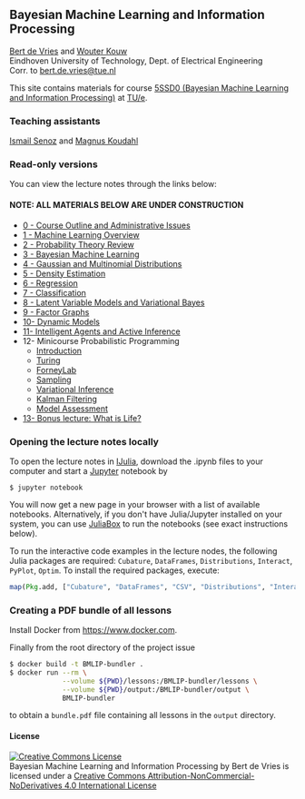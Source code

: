 ## Bayesian Machine Learning and Information Processing

[Bert de Vries](http://bertdv.nl) and [Wouter Kouw](https://biaslab.github.io/member/wouter/)                     
Eindhoven University of Technology, Dept. of Electrical Engineering        
Corr. to <bert.de.vries@tue.nl>

This site contains materials for course [5SSD0 (Bayesian Machine Learning and Information Processing)](https://github.com/bertdv/BMLIP) at [TU/e](http://tue.nl).


### Teaching assistants
[Ismail Senoz](https://biaslab.github.io/member/ismail/) and [Magnus Koudahl](https://biaslab.github.io/member/magnus/)

### Read-only versions

You can view the lecture notes through the links below:

#### <span style="color:ref">NOTE: ALL MATERIALS BELOW ARE UNDER CONSTRUCTION</span>

- [0 - Course Outline and Administrative Issues](http://nbviewer.ipython.org/github/bertdv/BMLIP/blob/master/lessons/notebooks/Course-Outline.ipynb)
- [1 - Machine Learning Overview](http://nbviewer.ipython.org/github/bertdv/BMLIP/blob/master/lessons/notebooks/Machine-Learning-Overview.ipynb)
- [2 - Probability Theory Review](http://nbviewer.ipython.org/github/bertdv/BMLIP/blob/master/lessons/notebooks/Probability-Review.ipynb)
- [3 - Bayesian Machine Learning](http://nbviewer.ipython.org/github/bertdv/BMLIP/blob/master/lessons/notebooks/Bayesian-Machine-Learning.ipynb)
- [4 - Gaussian and Multinomial Distributions](http://nbviewer.ipython.org/github/bertdv/BMLIP/blob/master/lessons/notebooks/Gaussian-and-Multinomial-Distributions.ipynb)
- [5 - Density Estimation](http://nbviewer.ipython.org/github/bertdv/BMLIP/blob/master/lessons/notebooks/Density-Estimation.ipynb)
- [6 - Regression](http://nbviewer.ipython.org/github/bertdv/BMLIP/blob/master/lessons/notebooks/Regression.ipynb)
- [7 - Classification](http://nbviewer.ipython.org/github/bertdv/BMLIP/blob/master/lessons/notebooks/Classification.ipynb)
- [8 - Latent Variable Models and Variational Bayes](http://nbviewer.ipython.org/github/bertdv/BMLIP/blob/master/lessons/notebooks/Latent-Variable-Models-and-VB.ipynb)
- [9 - Factor Graphs](http://nbviewer.ipython.org/github/bertdv/BMLIP/blob/master/lessons/notebooks/Factor-Graphs.ipynb)
- [10- Dynamic Models](http://nbviewer.ipython.org/github/bertdv/BMLIP/blob/master/lessons/notebooks/Dynamic-Models.ipynb)
- [11- Intelligent Agents and Active Inference](http://nbviewer.ipython.org/github/bertdv/BMLIP/blob/master/lessons/notebooks/Intelligent-Agents-and-Active-Inference.ipynb)
- 12- Minicourse Probabilistic Programming
  - [Introduction](http://nbviewer.ipython.org/github/bertdv/BMLIP/blob/master/lessons/notebooks/Probabilistic-Programming-1.ipynb)
  - [Turing](http://nbviewer.ipython.org/github/bertdv/BMLIP/blob/master/lessons/notebooks/Probabilistic-Programming-1-Turing.ipynb)  
  - [ForneyLab](http://nbviewer.ipython.org/github/bertdv/BMLIP/blob/master/lessons/notebooks/Probabilistic-Programming-1-ForneyLab.ipynb) 
  - [Sampling](http://nbviewer.ipython.org/github/bertdv/BMLIP/blob/master/lessons/notebooks/Probabilistic-Programming-2-sampling.ipynb) 
  - [Variational Inference](http://nbviewer.ipython.org/github/bertdv/BMLIP/blob/master/lessons/notebooks/Probabilistic-Programming-2-variational.ipynb) 
  - [Kalman Filtering](http://nbviewer.ipython.org/github/bertdv/BMLIP/blob/master/lessons/notebooks/Probabilistic-Programming-3.ipynb) 
  - [Model Assessment](http://nbviewer.ipython.org/github/bertdv/BMLIP/blob/master/lessons/notebooks/Probabilistic-Programming-4.ipynb) 
- [13- Bonus lecture: What is Life?](http://nbviewer.ipython.org/github/bertdv/BMLIP/blob/master/lessons/notebooks/What-is-Life.ipynb)

### Opening the lecture notes locally

To open the lecture notes in [IJulia](https://github.com/JuliaLang/IJulia.jl), download the .ipynb files to your computer and start a [Jupyter](https://jupyter.org/) notebook by

```
$ jupyter notebook
```

You will now get a new page in your browser with a list of available notebooks. Alternatively, if you don't have Julia/Jupyter installed on your system, you can use [JuliaBox](https://www.juliabox.com/) to run the notebooks (see exact instructions below).

To run the interactive code examples in the lecture nodes, the following Julia packages are required: `Cubature`, `DataFrames`, `Distributions`, `Interact`, `PyPlot`, `Optim`. To install the required packages, execute:

```jl
map(Pkg.add, ["Cubature", "DataFrames", "CSV", "Distributions", "Interact", "PyPlot", "Optim", "SpecialFunctions"])
```

### Creating a PDF bundle of all lessons

Install Docker from https://www.docker.com.

Finally from the root directory of the project issue

```sh
$ docker build -t BMLIP-bundler .
$ docker run --rm \
             --volume ${PWD}/lessons:/BMLIP-bundler/lessons \
             --volume ${PWD}/output:/BMLIP-bundler/output \
             BMLIP-bundler
```

to obtain a `bundle.pdf` file containing all lessons in the `output` directory.

#### License

<a rel="license" href="http://creativecommons.org/licenses/by-nc-nd/4.0/"><img alt="Creative Commons License" style="border-width:0" src="https://i.creativecommons.org/l/by-nc-nd/4.0/88x31.png" /></a><br /><span xmlns:dct="http://purl.org/dc/terms/" property="dct:title">Bayesian Machine Learning and Information Processing</span> by <span xmlns:cc="http://creativecommons.org/ns#" property="cc:attributionName">Bert de Vries</span> is licensed under a <a rel="license" href="http://creativecommons.org/licenses/by-nc-nd/4.0/">Creative Commons Attribution-NonCommercial-NoDerivatives 4.0 International License</a>
